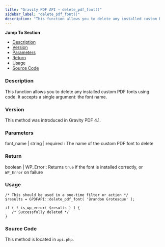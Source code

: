 ```yaml
---
title: "Gravity PDF API – delete_pdf_font()"
sidebar_label: "delete_pdf_font()"
description: "This function allows you to delete any installed custom PDF fonts using code. It accepts a single argument: the font name."
---
```


**Jump To Section**

* [Description](#description)
* [Version](#version)
* [Parameters](#parameters)
* [Return](#return)
* [Usage](#usage)
* [Source Code](#source-code)

### Description

This function allows you to delete any installed custom PDF fonts using code. It accepts a single argument: the font name.

### Version

This method was introduced in Gravity PDF 4.1.

### Parameters

font_name | string | required
:    The name of the custom PDF font to delete

### Return

boolean | WP_Error
:    Returns `true` if the font is installed correctly, or `WP_Error` on failure

### Usage

```
/* This should be used in a one-time filter or action */
$results = GPDFAPI::delete_pdf_font( 'Brandon Grotesque' );

if ( ! is_wp_error( $results ) ) {
   /* Successfully deleted */
}
```

### Source Code

This method is located in `api.php`.